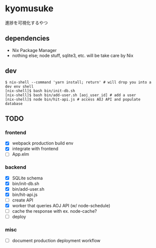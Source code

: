 # kyomusuke

進捗を可視化するやつ

## dependencies

- Nix Package Manager
- nothing else; node stuff, sqlite3, etc. will be take care by Nix

## dev

```
$ nix-shell --command 'yarn install; return' # will drop you into a dev env shell
[nix-shell]$ bash bin/init-db.sh
[nix-shell]$ bash bin/add-user.sh [aoj_user_id] # add a user
[nix-shell]$ node bin/hit-api.js # access AOJ API and populate database
```

## TODO

### frontend

- [x] webpack production build env
- [x] integrate with frontend
- [ ] App.elm

### backend

- [x] SQLite schema
- [x] bin/init-db.sh
- [x] bin/add-user.sh
- [x] bin/hit-api.js
- [ ] create API
- [x] worker that queries AOJ API (w/ node-schedule)
- [ ] cache the response with ex. node-cache?
- [ ] deploy

### misc

- [ ] document production deployment workflow

